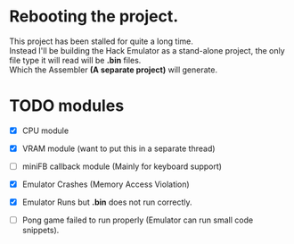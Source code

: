 # Rebooting the project.
This project has been stalled for quite a long time.  
Instead I'll be building the Hack Emulator as a stand-alone project, the only file type it will read will be **.bin** files.  
Which the Assembler **(A separate project)** will generate.

# TODO modules

- [x] CPU module
- [x] VRAM module (want to put this in a separate thread)
- [ ] miniFB callback module (Mainly for keyboard support)

- [x] Emulator Crashes (Memory Access Violation)
- [x] Emulator Runs but **.bin** does not run correctly.

- [ ] Pong game failed to run properly (Emulator can run small code snippets).


